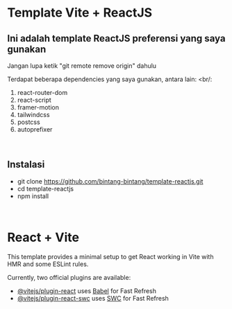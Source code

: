 # Template Vite + ReactJS
<b>Ini adalah template ReactJS preferensi yang saya gunakan </b>
---

Jangan lupa ketik "git remote remove origin" dahulu

Terdapat beberapa dependencies yang saya gunakan, antara lain: <br/:
1. react-router-dom
2. react-script
3. framer-motion
4. tailwindcss
5. postcss
6. autoprefixer
<br/>

## Instalasi
* git clone https://github.com/bintang-bintang/template-reactjs.git
* cd template-reactjs
* npm install
<br/>

# React + Vite

This template provides a minimal setup to get React working in Vite with HMR and some ESLint rules.

Currently, two official plugins are available:

- [@vitejs/plugin-react](https://github.com/vitejs/vite-plugin-react/blob/main/packages/plugin-react/README.md) uses [Babel](https://babeljs.io/) for Fast Refresh
- [@vitejs/plugin-react-swc](https://github.com/vitejs/vite-plugin-react-swc) uses [SWC](https://swc.rs/) for Fast Refresh
